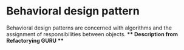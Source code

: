 # Behavioral design pattern
Behavioral design patterns are concerned with algorithms and the assignment of responsibilities between objects.
__** Description from Refactorying GURU **__